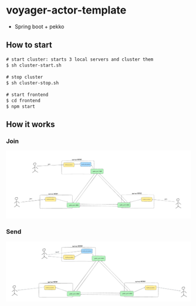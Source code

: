 # voyager-actor-template

- Spring boot + pekko

## How to start

```shell
# start cluster: starts 3 local servers and cluster them  
$ sh cluster-start.sh 

# stop cluster
$ sh cluster-stop.sh

# start frontend 
$ cd frontend 
$ npm start 
```

## How it works 

### Join
![join.png](images/join.png)

### Send 
![send.png](images/send.png)
